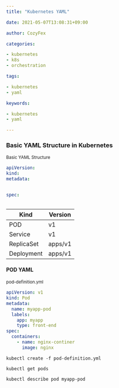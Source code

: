 ```yaml
---
title: "Kubernetes YAML"

date: 2021-05-07T13:08:31+09:00

author: CozyFex

categories:

- kubernetes
- k8s
- orchestration

tags:

- kubernetes
- yaml

keywords:

- kubernetes
- yaml

---
```


### Basic YAML Structure in Kubernetes

<sub>Basic YAML Structure</sub>

```yaml
apiVersion:
kind:
metadata:


spec:



```

| Kind       | Version |
| ---------- | ------- |
| POD        | v1      |
| Service    | v1      |
| ReplicaSet | apps/v1 |
| Deployment | apps/v1 |

#### POD YAML

<sub>pod-definition.yml</sub>

```yaml
apiVersion: v1
kind: Pod
metadata:
  name: myapp-pod
  labels:
    app: myapp
    type: front-end
spec:
  containers:
    - name: nginx-continer
      image: nginx
```

```shell
kubectl create -f pod-definition.yml
```

```shell
kubectl get pods
```

```shell
kubectl describe pod myapp-pod
```